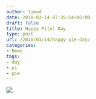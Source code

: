 ```yaml
---
author: timod
date: 2018-03-14 07:35:14+00:00
draft: false
title: Happy Pi(e) Day
type: post
url: /2018/03/14/happy-pie-day/
categories:
- News
tags:
- day
- pi
- pie
---
```


[![](https://www.fablab-neckar-alb.org/wp-content/uploads/2017/03/17309133_10155469827416840_6017901477101228659_n.jpg)
](https://de.wikipedia.org/wiki/Pi-Tag)
